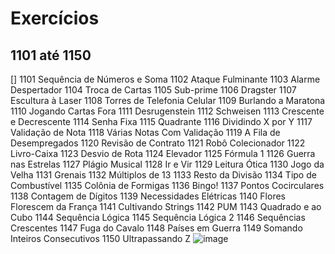 # Exercícios
## 1101 até 1150

[] 1101	Sequência de Números e Soma
1102	Ataque Fulminante
1103	Alarme Despertador
1104	Troca de Cartas
1105	Sub-prime
1106	Dragster
1107	Escultura à Laser
1108	Torres de Telefonia Celular
1109	Burlando a Maratona
1110	Jogando Cartas Fora
1111	Desrugenstein
1112	Schweisen
1113	Crescente e Decrescente
1114	Senha Fixa
1115	Quadrante
1116	Dividindo X por Y
1117	Validação de Nota
1118	Várias Notas Com Validação
1119	A Fila de Desempregados
1120	Revisão de Contrato
1121	Robô Colecionador
1122	Livro-Caixa
1123	Desvio de Rota
1124	Elevador
1125	Fórmula 1
1126	Guerra nas Estrelas
1127	Plágio Musical
1128	Ir e Vir
1129	Leitura Ótica
1130	Jogo da Velha
1131	Grenais
1132	Múltiplos de 13
1133	Resto da Divisão
1134	Tipo de Combustível
1135	Colônia de Formigas
1136	Bingo!
1137	Pontos Cocirculares
1138	Contagem de Dígitos
1139	Necessidades Elétricas
1140	Flores Florescem da França
1141	Cultivando Strings
1142	PUM
1143	Quadrado e ao Cubo
1144	Sequência Lógica
1145	Sequência Lógica 2
1146	Sequências Crescentes
1147	Fuga do Cavalo
1148	Países em Guerra
1149	Somando Inteiros Consecutivos
1150	Ultrapassando Z
![image](https://github.com/user-attachments/assets/3a88411b-cd6c-4f21-b8e0-2b517fac4757)
